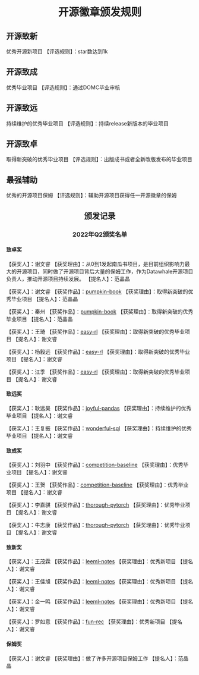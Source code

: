 <center><h1>开源徽章颁发规则</h1></center>

## 开源致新
优秀开源新项目
【评选规则】：star数达到1k

## 开源致成
优秀毕业项目
【评选规则】：通过DOMC毕业审核

## 开源致远
持续维护的优秀毕业项目
【评选规则】：持续release新版本的毕业项目

## 开源致卓
取得新突破的优秀毕业项目
【评选规则】：出版成书或者全新改版发布的毕业项目

## 最强辅助
优秀的开源项目保姆
【评选规则】：辅助开源项目获得任一开源徽章的保姆


<center><h2>颁发记录</h2></center>

<center><h3>2022年Q2颁奖名单</h3></center>

#### 致卓奖
【获奖人】：谢文睿
【获奖理由】：从0到1发起南瓜书项目，是目前组织影响力最大的开源项目，同时做了开源项目背后大量的保姆工作，作为Datawhale开源项目负责人，推动开源项目持续发展。
【提名人】：范晶晶

【获奖人】：谢文睿
【获奖作品】：[pumpkin-book](https://github.com/datawhalechina/pumpkin-book)
【获奖理由】：取得新突破的优秀毕业项目
【提名人】：范晶晶

【获奖人】：秦州
【获奖作品】：[pumpkin-book](https://github.com/datawhalechina/pumpkin-book)
【获奖理由】：取得新突破的优秀毕业项目
【提名人】：范晶晶

【获奖人】：王琦
【获奖作品】：[easy-rl](https://github.com/datawhalechina/easy-rl)
【获奖理由】：取得新突破的优秀毕业项目
【提名人】：谢文睿

【获奖人】：杨毅远
【获奖作品】：[easy-rl](https://github.com/datawhalechina/easy-rl)
【获奖理由】：取得新突破的优秀毕业项目
【提名人】：谢文睿

【获奖人】：江季
【获奖作品】：[easy-rl](https://github.com/datawhalechina/easy-rl)
【获奖理由】：取得新突破的优秀毕业项目
【提名人】：谢文睿

#### 致远奖
【获奖人】：耿远昊
【获奖作品】：[joyful-pandas](https://github.com/datawhalechina/joyful-pandas)
【获奖理由】：持续维护的优秀毕业项目
【提名人】：谢文睿

【获奖人】：王复振
【获奖作品】：[wonderful-sql](https://github.com/datawhalechina/wonderful-sql)
【获奖理由】：持续维护的优秀毕业项目
【提名人】：谢文睿

#### 致成奖
【获奖人】：刘羽中
【获奖作品】：[competition-baseline](https://github.com/datawhalechina/competition-baseline)
【获奖理由】：优秀毕业项目
【提名人】：谢文睿

【获奖人】：王贺
【获奖作品】：[competition-baseline](https://github.com/datawhalechina/competition-baseline)
【获奖理由】：优秀毕业项目
【提名人】：谢文睿

【获奖人】：李嘉骐
【获奖作品】：[thorough-pytorch](https://github.com/datawhalechina/thorough-pytorch)
【获奖理由】：优秀毕业项目
【提名人】：谢文睿

【获奖人】：牛志康
【获奖作品】：[thorough-pytorch](https://github.com/datawhalechina/thorough-pytorch)
【获奖理由】：优秀毕业项目
【提名人】：谢文睿

#### 致新奖
【获奖人】：王茂霖
【获奖作品】：[leeml-notes](https://github.com/datawhalechina/leeml-notes)
【获奖理由】：优秀新项目
【提名人】：谢文睿

【获奖人】：王佳旭
【获奖作品】：[leeml-notes](https://github.com/datawhalechina/leeml-notes)
【获奖理由】：优秀新项目
【提名人】：谢文睿

【获奖人】：金一鸣
【获奖作品】：[leeml-notes](https://github.com/datawhalechina/leeml-notes)
【获奖理由】：优秀新项目
【提名人】：谢文睿

【获奖人】：罗如意
【获奖作品】：[fun-rec](https://github.com/datawhalechina/fun-rec)
【获奖理由】：优秀新项目
【提名人】：谢文睿

#### 保姆奖
【获奖人】：谢文睿
【获奖理由】：做了许多开源项目保姆工作
【提名人】：范晶晶